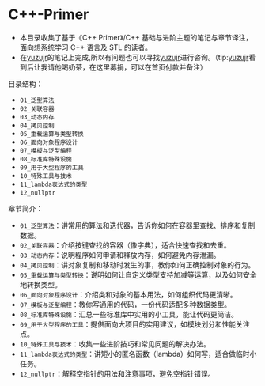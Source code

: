 # C++-Primer 

- 本目录收集了基于《C++ Primer》/C++ 基础与进阶主题的笔记与章节译注，面向想系统学习 C++ 语言及 STL 的读者。
- 在[yuzujr](https://github.com/yuzujr)的笔记上完成,所以有问题也可以寻找[yuzujr](https://github.com/yuzujr)进行咨询。（tip:[yuzujr](https://github.com/yuzujr)看到后让我请他喝奶茶，在这里募捐，可以在首页付款并备注）

目录结构：

- `01_泛型算法`
- `02_关联容器`
- `03_动态内存`
- `04_拷贝控制`
- `05_重载运算与类型转换`
- `06_面向对象程序设计`
- `07_模板与泛型编程`
- `08_标准库特殊设施`
- `09_用于大型程序的工具`
- `10_特殊工具与技术`
- `11_lambda表达式的类型`
- `12_nullptr`


章节简介：

- `01_泛型算法`：讲常用的算法和迭代器，告诉你如何在容器里查找、排序和复制数据。
- `02_关联容器`：介绍按键查找的容器（像字典），适合快速查找和去重。
- `03_动态内存`：说明程序如何申请和释放内存，如何避免内存泄漏。
- `04_拷贝控制`：讲对象复制和移动时发生的事，教你如何正确控制对象的行为。
- `05_重载运算与类型转换`：说明如何让自定义类型支持加减等运算，以及如何安全地转换类型。
- `06_面向对象程序设计`：介绍类和对象的基本用法，如何组织代码更清晰。
- `07_模板与泛型编程`：教你写通用的代码，一份代码适配多种数据类型。
- `08_标准库特殊设施`：汇总一些标准库中实用的小工具，能让代码更简洁。
- `09_用于大型程序的工具`：提供面向大项目的实用建议，如模块划分和性能关注点。
- `10_特殊工具与技术`：收集一些进阶技巧和常见问题的解决办法。
- `11_lambda表达式的类型`：讲短小的匿名函数（lambda）如何写，适合做临时小任务。
- `12_nullptr`：解释空指针的用法和注意事项，避免空指针错误。







